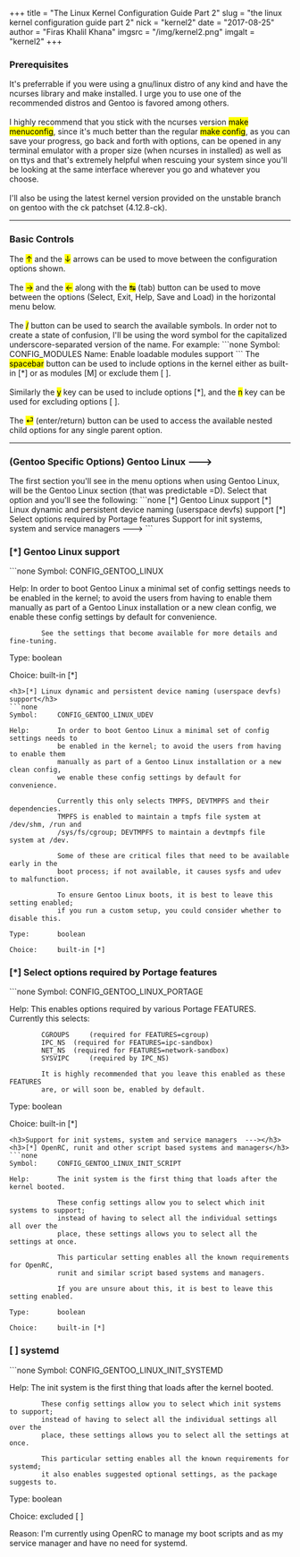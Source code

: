 +++
title = "The Linux Kernel Configuration Guide Part 2"
slug = "the linux kernel configuration guide part 2"
nick = "kernel2"
date = "2017-08-25"
author = "Firas Khalil Khana"
imgsrc = "/img/kernel2.png"
imgalt = "kernel2"
+++
<h3>Prerequisites</h3>
It's preferrable if you were using a gnu/linux distro of any kind and have the ncurses library and make installed. I urge you to use one of the recommended distros and Gentoo is favored among others.
<br/>
<br/>
I highly recommend that you stick with the ncurses version <mark>make menuconfig</mark>, since it's much better than the regular <mark>make config</mark>, as you can save your progress, go back and forth with options, can be opened in any terminal emulator with a proper size (when ncurses in installed) as well as on ttys and that's extremely helpful when rescuing your system since you'll be looking at the same interface wherever you go and whatever you choose.
<br/>
<br/>
I'll also be using the latest kernel version provided on the unstable branch on gentoo with the ck patchset (4.12.8-ck).
<hr/>
<h3>Basic Controls</h3>
The <mark>&uarr;</mark> and the <mark>&darr;</mark> arrows can be used to move between the configuration options shown.
<br/>
<br/>
The <mark>&rarr;</mark> and the <mark>&larr;</mark> along with the <mark>&#8633;</mark> (tab) button can be used to move between the options (Select, Exit, Help, Save and Load) in the horizontal menu below.
<br/>
<br/>
The <mark>/</mark> button can be used to search the available symbols. In order not to create a state of confusion, I'll be using the word symbol for the capitalized underscore-separated version of the name. For example:
```none
Symbol: CONFIG_MODULES
Name: Enable loadable modules support
```
The <mark>spacebar</mark> button can be used to include options in the kernel either as built-in [&ast;] or as modules [M] or exclude them [ ].
<br/>
<br/>
Similarly the <mark>y</mark> key can be used to include options [&ast;], and the <mark>n</mark> key can be used for excluding options [ ].
<br/>
<br/>
The <mark>&#9166;</mark> (enter/return) button can be used to access the available nested child options for any single parent option.
<hr/>
<h3>(Gentoo Specific Options) Gentoo Linux  ---></h3>
The first section you'll see in the menu options when using Gentoo Linux, will be the Gentoo Linux section (that was predictable =D). Select that option and you'll see the following:
```none
[*] Gentoo Linux support
[*]   Linux dynamic and persistent device naming (userspace devfs) support
[*]   Select options required by Portage features
    Support for init systems, system and service managers  --->
```
<h3>[*] Gentoo Linux support</h3>
```none
Symbol:     CONFIG_GENTOO_LINUX

Help:       In order to boot Gentoo Linux a minimal set of config settings needs to
            be enabled in the kernel; to avoid the users from having to enable them 
            manually as part of a Gentoo Linux installation or a new clean config,
            we enable these config settings by default for convenience.

            See the settings that become available for more details and fine-tuning.

Type:       boolean

Choice:     built-in [*]
```
<h3>[*] Linux dynamic and persistent device naming (userspace devfs) support</h3>
```none
Symbol:     CONFIG_GENTOO_LINUX_UDEV

Help:       In order to boot Gentoo Linux a minimal set of config settings needs to
            be enabled in the kernel; to avoid the users from having to enable them
            manually as part of a Gentoo Linux installation or a new clean config,
            we enable these config settings by default for convenience.
            
            Currently this only selects TMPFS, DEVTMPFS and their dependencies.
            TMPFS is enabled to maintain a tmpfs file system at /dev/shm, /run and
            /sys/fs/cgroup; DEVTMPFS to maintain a devtmpfs file system at /dev.

            Some of these are critical files that need to be available early in the
            boot process; if not available, it causes sysfs and udev to malfunction.

            To ensure Gentoo Linux boots, it is best to leave this setting enabled;
            if you run a custom setup, you could consider whether to disable this.

Type:       boolean

Choice:     built-in [*]
```
<h3>[*] Select options required by Portage features</h3>
```none
Symbol:     CONFIG_GENTOO_LINUX_PORTAGE

Help:       This enables options required by various Portage FEATURES.
            Currently this selects:

            CGROUPS     (required for FEATURES=cgroup)
            IPC_NS	(required for FEATURES=ipc-sandbox)
            NET_NS	(required for FEATURES=network-sandbox)
            SYSVIPC     (required by IPC_NS)

            It is highly recommended that you leave this enabled as these FEATURES
            are, or will soon be, enabled by default.

Type:       boolean

Choice:     built-in [*]
```
<h3>Support for init systems, system and service managers  ---></h3>
<h3>[*] OpenRC, runit and other script based systems and managers</h3>
```none
Symbol:     CONFIG_GENTOO_LINUX_INIT_SCRIPT

Help:       The init system is the first thing that loads after the kernel booted.
            
            These config settings allow you to select which init systems to support;
            instead of having to select all the individual settings all over the
            place, these settings allows you to select all the settings at once.
            
            This particular setting enables all the known requirements for OpenRC,
            runit and similar script based systems and managers.
            
            If you are unsure about this, it is best to leave this setting enabled.

Type:       boolean

Choice:     built-in [*]
```
<h3>[ ] systemd</h3>
```none
Symbol:     CONFIG_GENTOO_LINUX_INIT_SYSTEMD

Help:       The init system is the first thing that loads after the kernel booted.
            
            These config settings allow you to select which init systems to support;
            instead of having to select all the individual settings all over the
            place, these settings allows you to select all the settings at once.
            
            This particular setting enables all the known requirements for systemd;
            it also enables suggested optional settings, as the package suggests to.

Type:       boolean

Choice:     excluded [ ]

Reason:     I'm currently using OpenRC to manage my boot scripts and as my service manager
            and have no need for systemd.
```

